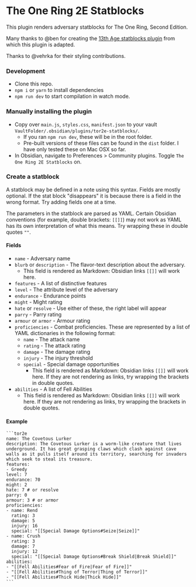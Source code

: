 # The One Ring 2E Statblocks

This plugin renders adversary statblocks for The One Ring, Second Edition.

Many thanks to @ben for creating the [13th Age statblocks plugin](https://github.com/ben/obsidian-13th-age-statblocks) from which this plugin is adapted.

Thanks to @vehrka for their styling contributions.

### Development

- Clone this repo.
- `npm i` or `yarn` to install dependencies
- `npm run dev` to start compilation in watch mode.

### Manually installing the plugin

- Copy over `main.js`, `styles.css`, `manifest.json` to your vault `VaultFolder/.obsidian/plugins/tor2e-statblocks/`.
  - If you ran `npm run dev`, these will be in the root folder.
  - Pre-built versions of these files can be found in the `dist` folder. I have only tested these on Mac OSX so far.
- In Obsidian, navigate to Preferences > Community plugins. Toggle `The One Ring 2E Statblocks` on.

### Create a statblock

A statblock may be defined in a note using this syntax. Fields are mostly optional. If the stat block "disappears" it is because there is a field in the wrong format. Try adding fields one at a time.

The parameters in the statblock are parsed as YAML. Certain Obsidian conventions (for example, double brackets: `[[]]`) may not work as YAML has its own interpretation of what this means. Try wrapping these in double quotes `""`.

#### Fields

- `name` - Adversary name
- `blurb` or `description` - The flavor-text description about the adversary.
  - This field is rendered as Markdown: Obsidian links `[[]]` will work here.
- `features` - A list of distinctive features
- `level` - The attribute level of the adversary
- `endurance` - Endurance points
- `might` - Might rating
- `hate` or `resolve` - Use either of these, the right label will appear
- `parry` - Parry rating
- `armour` or `armor` - Armour rating
- `proficiencies` - Combat proficiencies. These are represented by a list of YAML dictionaries in the following format:
  - `name` - The attack name
  - `rating` - The attack rating
  - `damage` - The damage rating
  - `injury` - The injury threshold
  - `special` - Special damage opportunities
    - This field is rendered as Markdown: Obsidian links `[[]]` will work here. If they are not rendering as links, try wrapping the brackets in double quotes.
- `abilities` - A list of Fell Abilities
  - This field is rendered as Markdown: Obsidian links `[[]]` will work here. If they are not rendering as links, try wrapping the brackets in double quotes.

#### Example

````
```tor2e
name: The Covetous Lurker
description: The Covetous Lurker is a worm-like creature that lives underground. It has great grasping claws which clash against cave walls as it pulls itself around its territory, searching for invaders which seek to steal its treasure.
features:
- Greedy
level: 7
endurance: 70
might: 2
hate: 7 # or resolve
parry: 0
armour: 3 # or armor
proficiencies:
- name: Rend
  rating: 3
  damage: 5
  injury: 16
  special: "[[Special Damage Options#Seize|Seize]]"
- name: Crush
  rating: 3
  damage: 7
  injury: 12
  special: "[[Special Damage Options#Break Shield|Break Shield]]"
abilities:
- "[[Fell Abilities#Fear of Fire|Fear of Fire]]"
- "[[Fell Abilities#Thing of Terror|Thing of Terror]]"
- "[[Fell Abilities#Thick Hide|Thick Hide]]"
```
````

